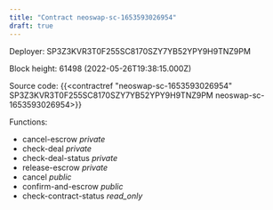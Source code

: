 ```yaml
---
title: "Contract neoswap-sc-1653593026954"
draft: true
---
```

Deployer: SP3Z3KVR3T0F255SC8170SZY7YB52YPY9H9TNZ9PM


 



Block height: 61498 (2022-05-26T19:38:15.000Z)

Source code: {{<contractref "neoswap-sc-1653593026954" SP3Z3KVR3T0F255SC8170SZY7YB52YPY9H9TNZ9PM neoswap-sc-1653593026954>}}

Functions:

* cancel-escrow _private_
* check-deal _private_
* check-deal-status _private_
* release-escrow _private_
* cancel _public_
* confirm-and-escrow _public_
* check-contract-status _read_only_
